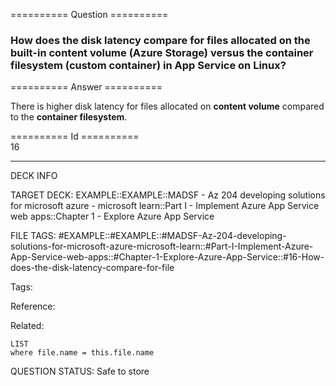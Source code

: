 ========== Question ==========  

### How does the disk latency compare for files allocated on the **built-in content volume (Azure Storage)** versus the **container filesystem (custom container)** in App Service on Linux?  

========== Answer ==========  

There is higher disk latency for files allocated on **content volume** compared
to the **container filesystem**.

========== Id ==========  
16

---

DECK INFO

TARGET DECK: EXAMPLE::EXAMPLE::MADSF - Az 204 developing solutions for microsoft azure - microsoft learn::Part I - Implement Azure App Service web apps::Chapter 1 - Explore Azure App Service

FILE TAGS: #EXAMPLE::#EXAMPLE::#MADSF-Az-204-developing-solutions-for-microsoft-azure-microsoft-learn::#Part-I-Implement-Azure-App-Service-web-apps::#Chapter-1-Explore-Azure-App-Service::#16-How-does-the-disk-latency-compare-for-file

Tags:

Reference:

Related:

```dataview
LIST
where file.name = this.file.name
```

QUESTION STATUS: Safe to store
